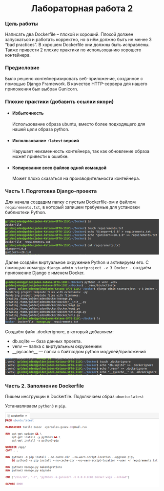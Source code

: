 <h1 align="center">Лабораторная работа 2</h1>

### Цель работы
Написать два Dockerfile – плохой и хороший. Плохой должен запускаться и работать корректно, но в нём должно быть не менее 3 “bad practices”.
В хорошем Dockerfile они должны быть исправлены. Также привести 2 плохие практики по использованию хорошего контейнера.

### Предисловие
Было решено контейнеризировать веб-приложение, созданное с помощью Django Framework.
В качестве HTTP-сервера для нашего приложения был выбран Gunicorn.

### Плохие практики (добавить ссылки якори)
* #### Избыточность 

  Использование образа ubuntu, вместо более подходящего для нашей цели образа python.
* #### Использование `:latest` версий

  Нарушает неизменность контейнера, так как обновление образа может привести к ошибке.
* #### Копирование всех файлов одной командой

  Может плохо сказаться на производительности контейнера. 

### Часть 1. Подготовка Django-проекта
Для начала создадим папку с пустым Dockerfile-ом и файлом         `requirements.txt`, в который запишем требуемые для установки библиотеки Python.

![Создание файла requirements.txt](./images/requirements.png)

Далее создаём виртуальное окружение Python и активируем его. С помощью команды `django-admin startproject -v 3 Docker .` создаём приложение Django с именем Docker.

![Создание приложения Django](./images/make-django-project(2).png)

Создаём файл .dockerignore, в который добавляем:
* db.sqlite — база данных проекта. 
* venv — папка с виртуальным окружением
* \_\_pycache\_\_ — папка с байткодом python модулей/приложений


![Создание .dockerignore](./images/dockerignore(3).png)

### Часть 2. Заполнение Dockerfile
Пишем инструкции в Dockerfile.
Подключаем образ `ubuntu:latest`

Устанавливаем `python3` и `pip`.

![Заполнение Dockerfile](./images/Dockerfile(4).png)



